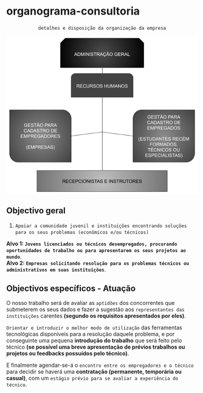 # organograma-consultoria

<div align="center">

    detalhes e disposição da organização da empresa

![organograma-lizzygc](https://github.com/LizzyGC/organograma-consultoria/raw/main/img/organograma_lizzygc.png)

</div>

## Objectivo geral

1. `Apoiar a comunidade juvenil e instituições encontrando soluções para os seus problemas (econômicos e/ou técnicos)`

**Alvo 1: `Jovens licenciados ou técnicos desempregados, procurando oportunidades de trabalho ou para apresentarem os seus projetos ao mundo`**. \
**Alvo 2: `Empresas solicitando resolução para os problemas técnicos ou administrativos em suas instituições`**.

## Objectivos específicos - Atuação

O nosso trabalho será de avaliar as `aptidões` dos concorrentes que submeterem os seus dados e fazer a sugestão aos `representantes das instituições` carentes 
**(segundo os requisitos apresentados por eles)**.

`Orientar e introduzir o melhor modo de utilização` das ferramentas tecnológicas disponíveis para a resolução daquele problema, 
e por conseguinte uma pequena **introdução do trabalho** que será feito pelo técnico
**(se possível uma breve apresentação de prévios trabalhos ou projetos ou feedbacks possuídos pelo técnico)**.

E finalmente agendar-se-á o `encontro entre os empregadores e o técnico` para decidir se haverá uma **contratação (permanente, temporária ou casual)**, 
com um `estágio prévio para se avaliar a experiência do técnico`.
